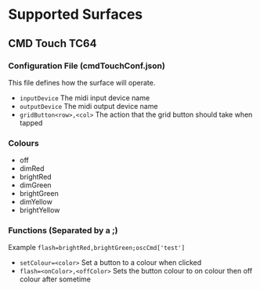 # Supported Surfaces
## CMD Touch TC64
### Configuration File (cmdTouchConf.json)
This file defines how the surface will operate.

* ```inputDevice``` The midi input device name
* ```outputDevice``` The midi output device name
* ```gridButton<row>,<col>``` The action that the grid button should take when tapped


### Colours
* off
* dimRed
* brightRed
* dimGreen
* brightGreen
* dimYellow
* brightYellow

### Functions (Separated by a ;)
Example ```flash=brightRed,brightGreen;oscCmd['test']```
* ```setColour=<color>``` Set a button to a colour when clicked
* ```flash=<onColor>,<offColor>``` Sets the button colour to on colour then off colour after sometime